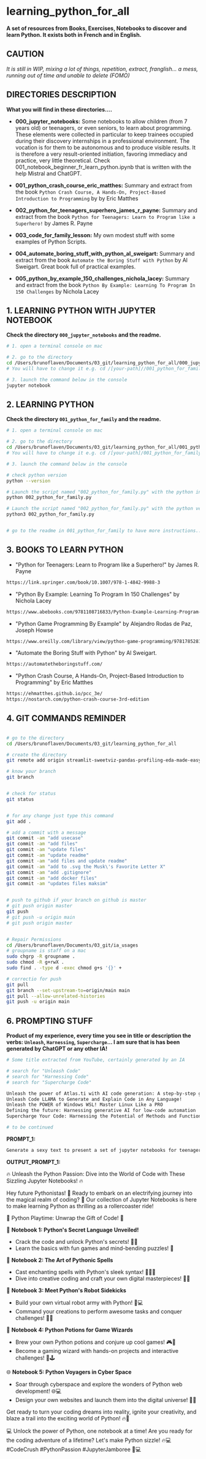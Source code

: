 # learning_python_for_all


**A set of resources from Books, Exercises, Notebooks to discover and learn Python. It exists both in French and in English.**


## CAUTION
*It is still in WIP, mixing a lot of things, repetition, extract, franglish... a mess, running out of time and unable to delete (FOMO)*


## DIRECTORIES DESCRIPTION

**What you will find in these directories....**

- **000_jupyter_notebooks:** Some notebooks to allow children (from 7 years old) or teenagers, or even seniors, to learn about programming. These elements were collected in particular to keep trainees occupied during their discovery internships in a professional environment. The vocation is for them to be autonomous and to produce visible results. It is therefore a very result-oriented initiation, favoring immediacy and practice, very little theoretical. Check 001_notebook_beginner_fr_learn_python.ipynb that is written with the help Mistral and ChatGPT.

- **001_python_crash_course_eric_matthes:** Summary and extract from the book `Python Crash Course, A Hands-On, Project-Based Introduction to Programming` by by Eric Matthes


- **002_python_for_teenagers_superhero_james_r_payne:** Summary and extract from the book `Python for Teenagers: Learn to Program like a Superhero!` by James R. Payne

- **003_code_for_family_lesson:** My own modest stuff with some examples of Python Scripts.

- **004_automate_boring_stuff_with_python_al_sweigart:** Summary and extract from the book `Automate the Boring Stuff with Python` by Al Sweigart. Great book full of practical examples.

- **005_python_by_example_150_challenges_nichola_lacey:** Summary and extract from the book `Python By Example: Learning To Program In 150 Challenges` by Nichola Lacey


## 1. LEARNING PYTHON WITH JUPYTER NOTEBOOK
**Check the directory `000_jupyter_notebooks` and the readme.**


```bash
# 1. open a terminal console on mac

# 2. go to the directory
cd /Users/brunoflaven/Documents/03_git/learning_python_for_all/000_jupyter_notebooks
# You will have to change it e.g. cd /[your-path]//001_python_for_family/

# 3. launch the command below in the console 
jupyter notebook

```

## 2. LEARNING PYTHON

**Check the directory `001_python_for_family` and the readme.**

```bash
# 1. open a terminal console on mac

# 2. go to the directory
cd /Users/brunoflaven/Documents/03_git/learning_python_for_all/001_python_for_family
# You will have to change it e.g. cd /[your-path]/001_python_for_family/

# 3. launch the command below in the console 

# check python version
python --version

# Launch the script named "002_python_for_family.py" with the python installed by default
python 002_python_for_family.py

# Launch the script named "002_python_for_family.py" with the python version 3 is installed (old mac)
python3 002_python_for_family.py


# go to the readme in 001_python_for_family to have more instructions...

```

## 3. BOOKS TO LEARN PYTHON

- "Python for Teenagers: Learn to Program like a Superhero!" by James R. Payne
```bash
https://link.springer.com/book/10.1007/978-1-4842-9988-3
```

- "Python By Example: Learning To Program In 150 Challenges" by Nichola Lacey
```bash
https://www.abebooks.com/9781108716833/Python-Example-Learning-Program-150-1108716830/plp
```


- "Python Game Programming By Example" by Alejandro Rodas de Paz, Joseph Howse

```bash
https://www.oreilly.com/library/view/python-game-programming/9781785281532/
```


- "Automate the Boring Stuff with Python" by Al Sweigart. 
```bash
https://automatetheboringstuff.com/
```



- "Python Crash Course, A Hands-On, Project-Based Introduction to Programming" by Eric Matthes

```bash
https://ehmatthes.github.io/pcc_3e/
https://nostarch.com/python-crash-course-3rd-edition
```



## 4. GIT COMMANDS REMINDER

```bash

# go to the directory
cd /Users/brunoflaven/Documents/03_git/learning_python_for_all

# create the directory
git remote add origin streamlit-sweetviz-pandas-profiling-eda-made-easy

# know your branch
git branch


# check for status
git status


# for any change just type this command
git add .

# add a commit with a message
git commit -am "add usecase"
git commit -am "add files"
git commit -am "update files"
git commit -am "update readme"
git commit -am "add files and update readme"
git commit -am "add to .svg the Musk\'s Favorite Letter X"
git commit -am "add .gitignore"
git commit -am "add docker files"
git commit -am "updates files maksim"


# push to github if your branch on github is master
# git push origin master
git push
# git push -u origin main
# git push origin master


# Repair Permissions
cd /Users/brunoflaven/Documents/03_git/ia_usages
# groupname is staff on a mac
sudo chgrp -R groupname .
sudo chmod -R g+rwX .
sudo find . -type d -exec chmod g+s '{}' +

# correctio for push
git pull
git branch --set-upstream-to=origin/main main
git pull --allow-unrelated-histories
git push -u origin main

```

## 6. PROMPTING STUFF


**Product of my experience, every time you see in title or description the verbs: `Unleash`, `Harnessing`, `Supercharge`... I am sure that is has been generated by ChatGPT or any other IA!**

```bash
# Some title extracted from YouTube, certainly generated by an IA

# search for "Unleash Code"
# search for "Harnessing Code"
# search for "Supercharge Code"

Unleash the power of Atlas.ti with AI code generation: A step-by-step guide
Unleash Code LLAMA to Generate and Explain Code in Any Language!
Unleash the POWER of Windows WSL! Master Linux Like a PRO
Defining the future: Harnessing generative AI for low-code automation
Supercharge Your Code: Harnessing the Potential of Methods and Functions

# to be continued

```

**PROMPT_1:**

```bash
Generate a sexy text to present a set of jupyter notebooks for teenagers and kids on how to start learning Python`
```
**OUTPUT_PROMPT_1:**

🔥 Unleash the Python Passion: Dive into the World of Code with These Sizzling Jupyter Notebooks! 🔥

Hey future Pythonistas! 🚀 Ready to embark on an electrifying journey into the magical realm of coding? 🌟 Our collection of Jupyter Notebooks is here to make learning Python as thrilling as a rollercoaster ride!

🎉 Python Playtime: Unwrap the Gift of Code! 🎉

🚀 **Notebook 1: Python's Secret Language Unveiled!**
   - Crack the code and unlock Python's secrets! 🕵️‍♂️
   - Learn the basics with fun games and mind-bending puzzles! 🧩

🌈 **Notebook 2: The Art of Pythonic Spells**
   - Cast enchanting spells with Python's sleek syntax! 🧙‍♂️✨
   - Dive into creative coding and craft your own digital masterpieces! 🎨🚀

🤖 **Notebook 3: Meet Python's Robot Sidekicks**
   - Build your own virtual robot army with Python! 🤖💻
   - Command your creations to perform awesome tasks and conquer challenges! 🚀🔧

🔮 **Notebook 4: Python Potions for Game Wizards**
   - Brew your own Python potions and conjure up cool games! 🎮🔮
   - Become a gaming wizard with hands-on projects and interactive challenges! 🚀🕹️

🌐 **Notebook 5: Python Voyagers in Cyber Space**
   - Soar through cyberspace and explore the wonders of Python web development! 🌐💻
   - Design your own websites and launch them into the digital universe! 🚀🚀

Get ready to turn your coding dreams into reality, ignite your creativity, and blaze a trail into the exciting world of Python! 🔥🚀

💻 Unlock the power of Python, one notebook at a time! Are you ready for the coding adventure of a lifetime? Let's make Python sizzle! 🔥💻 #CodeCrush #PythonPassion #JupyterJamboree 🚀💻